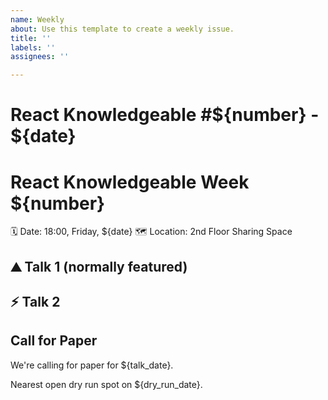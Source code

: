 ```yaml
---
name: Weekly
about: Use this template to create a weekly issue.
title: ''
labels: ''
assignees: ''

---
```


<!-- title goes to the title bar -->
# React Knowledgeable #${number} - ${date}

# React Knowledgeable Week ${number}



🗓 Date: 18:00, Friday, ${date}
🗺 Location: 2nd Floor Sharing Space

<!-- Front matter, intro to this week -->

## ⛰️  Talk 1 (normally featured)

<!-- intro to talk 1 -->

## ⚡️ Talk 2

<!-- intro to talk 2 -->

<!-- Post Matter, CfP, next week's time, etc -->

## Call for Paper

We're calling for paper for ${talk_date}.

Nearest open dry run spot on ${dry_run_date}.
